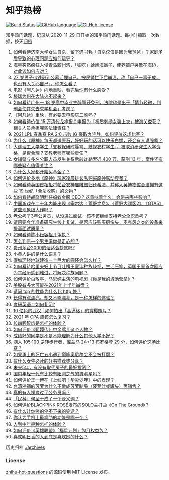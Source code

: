 # 知乎热榜
[![Build Status](https://github.com/ToWeLong/zhihu-hot-questions/workflows/CI/badge.svg)](https://github.com/ToWeLong/zhihu-hot-questions/actions)
[![GitHub language](https://img.shields.io/badge/language-golang-orange.svg)](https://golang.org/)
[![GitHub license](https://img.shields.io/github/license/ToWeLong/zhihu-hot-questions)](https://github.com/ToWeLong/zhihu-hot-questions/blob/main/LICENSE)

知乎热门话题，记录从 2020-11-29 日开始的知乎热门话题。每小时抓取一次数据，按天[归档](./archives)

<!-- BEGIN -->

1. [如何看待济南大学女生自杀，留下遗书称「自杀仅仅是因为我爸爸」？家庭矛盾导致的心理问题应如何疏导？](https://www.zhihu.com/question/448002553)
1. [海星突然疯狂入侵青岛胶州湾，「狂吃」蛤蜊海蛎子，使养殖户哭晕在海边，对此该如何应对？](https://www.zhihu.com/question/448899043)
1. [27 岁男子带铁锹到公墓活埋自己，被民警拦下后崩溃，称「自己一事无成，也没有人关心自己」，你怎么看？](https://www.zhihu.com/question/448895485)
1. [电影《阿凡达》内地重映，看完后你有什么感受？](https://www.zhihu.com/question/448750149)
1. [棒球为何在大陆火不起来？](https://www.zhihu.com/question/448302143)
1. [如何看待广州一 18 岁高中毕业生醉驾获免刑，法院称是出于「情节轻微，判刑会使其失去求学机会」考虑？](https://www.zhihu.com/question/448905232)
1. [《阿凡达》重映，有必要去电影院二刷吗？](https://www.zhihu.com/question/448772019)
1. [如何看待价值 15 万清代龙袍报关申报为「棉质刺绣女装上衣」被海关查获？相关人员承担哪些法律责任？](https://www.zhihu.com/question/448701359)
1. [2021 LPL 春季赛 RA 2:0 击败 iG 豪取九连胜，如何评价这场比赛？](https://www.zhihu.com/question/449133536)
1. [为什么《原神》每天都送原石，好好玩的话可以快乐白嫖，还会有人说强氪？](https://www.zhihu.com/question/442373014)
1. [大连理工大学学生「支教保研时辱骂、歧视农村学生」，被取消研究生入学资格，是否合理？支教老师有哪些责任？](https://www.zhihu.com/question/449089292)
1. [女辅警与多名公职人员发生关系后敲诈勒索近 400 万，获刑 13 年，案件还有哪些疑点值得关注？](https://www.zhihu.com/question/448965331)
1. [为什么大家都开始买基金了？](https://www.zhihu.com/question/440302773)
1. [如何评价多地《原神》玩家凌晨排长队购买原神联动套餐？](https://www.zhihu.com/question/449049692)
1. [如何看待英国首相拒将帕台农神庙雕塑归还希腊，并称大英博物馆合法拥有这些 19 世纪「合法收购」的文物？](https://www.zhihu.com/question/449101017)
1. [如何看待胡晓明辞任蚂蚁金服 CEO？这意味着什么，会带来哪些影响？](https://www.zhihu.com/question/448999558)
1. [中国游戏在二十年内能出现《塞尔达：荒野之息》、《荒野大镖客2》、《GTA5》这些现象级大作吗？](https://www.zhihu.com/question/448003342)
1. [老公考了3年公务员，从没进过面试，该不该继续支持老公全职备考？](https://www.zhihu.com/question/417796263)
1. [请问要今年准备研究生线上复试，是否应该购买摄像头，麦克风之类的设备来提高面试质量？](https://www.zhihu.com/question/387856123)
1. [如何看待陈小纭容祖儿争执？](https://www.zhihu.com/question/448965863)
1. [怎么判断一个男生追你是走心的？](https://www.zhihu.com/question/307685355)
1. [贵州茅台2000的话适合抄底吗?](https://www.zhihu.com/question/445691261)
1. [小黄人讲的是什么语言？](https://www.zhihu.com/question/30830614)
1. [假如环绕地球建造一个巨大的圆环会怎么样？](https://www.zhihu.com/question/268311659)
1. [如何看待哈里夫妇上节目吐槽王室涉种族歧视，生活压抑，英国王室首次回应为其经历感到难过，将解决种族问题？](https://www.zhihu.com/question/448584950)
1. [如何评价白敬亭、马思纯主演的电视剧《你是我的城池营垒》?](https://www.zhihu.com/question/392104422)
1. [美股有多大可能在2021年上半年崩盘？](https://www.zhihu.com/question/447024407)
1. [请问 tcp 的性能为什么比 http 快？](https://www.zhihu.com/question/314704554)
1. [长得有点漂亮，却又不够漂亮，是一种怎样的体验？](https://www.zhihu.com/question/64018902)
1. [考研英语二如何复习?](https://www.zhihu.com/question/323977031)
1. [10 亿色的武汉 | 如何拍出「高逼格」的赏樱照片？](https://www.zhihu.com/question/448251854)
1. [2021 年 CPA 应该怎么复习？](https://www.zhihu.com/question/425225784)
1. [长四颗智齿是怎样的体验？](https://www.zhihu.com/question/342153420)
1. [如何评价《甄嬛传》中余莺儿这个人物？](https://www.zhihu.com/question/354476234)
1. [成绩好的同学是不是不能理解为什么其他人学不好？](https://www.zhihu.com/question/440822975)
1. [湖人 105:100 逆转步行者，库兹马 24+13 布罗格登 29 分，如何评价这场比赛？](https://www.zhihu.com/question/449078734)
1. [如果勇士的死亡五小遇到巅峰奥尼尔会不会被打爆？](https://www.zhihu.com/question/447269748)
1. [有什么女生必读的好书推荐或分享？](https://www.zhihu.com/question/445997801)
1. [未来5年，有没有取代房子的最好投资？](https://www.zhihu.com/question/441692710)
1. [国内年轻一代有比较有阳刚之气的男明星吗？](https://www.zhihu.com/question/436821458)
1. [如何评价王一博在《上线吧！华彩少年》中的表现？](https://www.zhihu.com/question/449005134)
1. [台湾滞销的菠萝为什么不做成菠萝制品（菠萝汁或罐头）再销售？](https://www.zhihu.com/question/448567998)
1. [真的有人裸考过了公务员吗？](https://www.zhihu.com/question/276113114)
1. [「民科」何至于成了一个贬义词？](https://www.zhihu.com/question/448288293)
1. [如何评价BLACKPINK ROSÉ发布的SOLO主打曲《On The Ground》？](https://www.zhihu.com/question/448925963)
1. [有什么让你笑的停不下来的笑话？](https://www.zhihu.com/question/341899771)
1. [你认为手机上最鸡肋的功能是哪一个？](https://www.zhihu.com/question/447620352)
1. [人到中年是种怎样的体验？](https://www.zhihu.com/question/28596096)
1. [如何评价《英雄联盟》「福星计划」包月权益包？](https://www.zhihu.com/question/449006082)
1. [喜欢明日香的人到底是喜欢她的什么？](https://www.zhihu.com/question/397974824)

<!-- END -->

历史归档 [./archives](./archives)


### License
[zhihu-hot-questions](https://github.com/towelong/zhihu-hot-questions) 的源码使用 MIT License 发布。